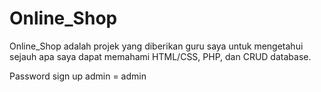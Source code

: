 # Online_Shop
Online_Shop adalah projek yang diberikan guru saya untuk mengetahui sejauh apa saya dapat memahami HTML/CSS, PHP, dan CRUD database. 

Password sign up admin = admin
